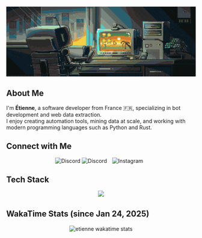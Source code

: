 <!-- Banner -->
![Banner](https://github.com/etienne-hd/etienne-hd/blob/main/banner.gif)

<!-- Presentation -->
<h2 align="left">About Me</h2>
<p align="left">
  I'm <b>Étienne</b>, a software developer from France 🇫🇷, specializing in bot development and web data extraction. <br>
  I enjoy creating automation tools, mining data at scale, and working with modern programming languages such as Python and Rust.
</p>

<!-- Socials -->
<h2 align="left">Connect with Me</h2>
<p align="center">
  <a href="https://www.linkedin.com/in/etiennehd" target="_blank" style="text-decoration: none;">
    <img alt="Discord" width="48px" src="https://skillicons.dev/icons?i=linkedin" />
  </a>
  <a href="https://discord.com/users/1153975318990827552" target="_blank" style="text-decoration: none;">
    <img alt="Discord" width="48px" src="https://skillicons.dev/icons?i=discord" />
  </a>
  <a href="https://instagram.com/etienne.hd" target="_blank" style="margin: 0 10px; text-decoration: none;">
    <img alt="Instagram" width="48px" src="https://skillicons.dev/icons?i=instagram" />
  </a>
</p>

<!-- Skills -->
<h2 align="left">Tech Stack</h2>
<p align="center">
  <a href="https://skillicons.dev">
    <img src="https://skillicons.dev/icons?i=py,rust,go,c,cpp,html,css,javascript,flask,bash,git,docker,sqlite,mysql,selenium,cloudflare,vscode,vim,figma,arch,debian" />
  </a>
</p>

<!-- Stats -->
<h2 align="left">WakaTime Stats (since Jan 24, 2025)</h2>
<p align="center">
  <img align="center" src="https://github-readme-stats.vercel.app/api/wakatime?username=@etienne_hd&theme=dark&layout=compact&hide=AUTO_DETECTED&border_radius=25&hide_title=true" alt="etienne wakatime stats" />
</p>
